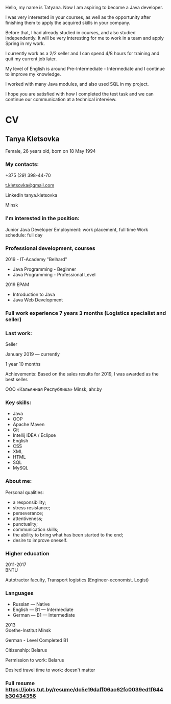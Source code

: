 Hello, my name is Tatyana. Now I am aspiring to become a Java developer. 

I was very interested in your courses, as well as the opportunity after finishing them to apply the acquired skills in your company.

Before that, I had already studied in courses, and also studied independently. It will be very interesting for me to work in a team and apply Spring in my work.

I currently work as a 2/2 seller and I can spend 4/8 hours for training and quit my current job later. 

My level of English is around Pre-Intermediate - Intermediate and I continue to improve my knowledge.

I worked with many Java modules, and also used SQL in my project.

I hope you are satisfied with how I completed the test task and we can continue our communication at a technical interview.


CV
=====================
Tanya Kletsovka
-----------------------------------
Female, 26 years old, born on 18 May 1994

### My contacts:

+375 (29) 398-44-70

t.kletsovka@gmail.com

LinkedIn tanya.kletsovka

Minsk

### I'm interested in the position:
Junior Java Developer
Employment: work placement, full time
Work schedule: full day

### Professional development, courses
2019 - IT-Academy "Belhard"
- Java Programming - Beginner
- Java Programming - Professional Level

2019 EPAM
- Introduction to Java
- Java Web Development

### Full work experience 7 years 3 months (Logistics specialist and seller)

### Last work:
Seller

January 2019 — currently

1 year 10 months

Achievements: 
Based on the sales results for 2019, 
I was awarded as the best seller.

ООО «Кальянная Республика»
Minsk, ahr.by

### Key skills:
- Java
- OOP
- Apache Maven
- Git
- Intellij IDEA / Eclipse
- English
- CSS
- XML
- HTML
- SQL
- MySQL


### About me:
Personal qualities:
- a responsibility;
- stress resistance;
- perseverance;
- attentiveness;
- punctuality;
- communication skills;
- the ability to bring what has been started to the end;
- desire to improve oneself.

### Higher education
2011-2017	
BNTU

Autotractor faculty, Transport logistics (Engineer-economist. Logist)

### Languages
- Russian — Native
- English — B1 — Intermediate
- German — B1 — Intermediate

2013	
Goethe-Institut Minsk

German - Level Completed В1

Citizenship: Belarus

Permission to work: Belarus

Desired travel time to work: doesn't matter

### Full resume https://jobs.tut.by/resume/dc5e19daff06ac62fc0039ed1f644b30434356

